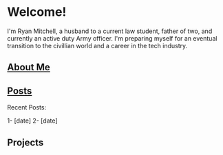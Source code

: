# Welcome!
I'm Ryan Mitchell, a husband to a current law student, father of two, and currently an active duty Army officer. I'm preparing myself for an eventual transition to the civillian world and a career in the tech industry. 


## [About Me](page/about)




## [Posts](/posts)

Recent Posts: 

1- [date]
2- [date]

## Projects

